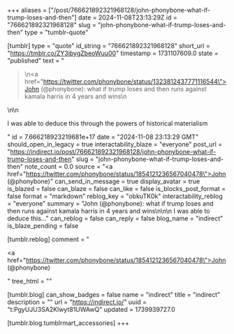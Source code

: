 +++
aliases = ["/post/766621892321968128/john-phonybone-what-if-trump-loses-and-then"]
date = 2024-11-08T23:13:29Z
id = "766621892321968128"
slug = "john-phonybone-what-if-trump-loses-and-then"
type = "tumblr-quote"

[tumblr]
type = "quote"
id_string = "766621892321968128"
short_url = "https://tmblr.co/ZY3jbygZbeoWuu00"
timestamp = 1731107609.0
state = "published"
text = "<blockquote><p>\n<a href=\"https://twitter.com/phonybone/status/1323812437771116544\">John (@phonybone)</a>: what if trump loses and then runs against kamala harris in 4 years and wins\n</p></blockquote>\n\n<p>I was able to deduce this through the powers of historical materialism</p>"
id = 7.666218923219681e+17
date = "2024-11-08 23:13:29 GMT"
should_open_in_legacy = true
interactability_blaze = "everyone"
post_url = "https://indirect.io/post/766621892321968128/john-phonybone-what-if-trump-loses-and-then"
slug = "john-phonybone-what-if-trump-loses-and-then"
note_count = 0.0
source = "<a href=\"https://twitter.com/phonybone/status/1854121236567040478\">John (@phonybone)</a>"
can_send_in_message = true
display_avatar = true
is_blazed = false
can_blaze = false
can_like = false
is_blocks_post_format = false
format = "markdown"
reblog_key = "obkuTK0k"
interactability_reblog = "everyone"
summary = "John (@phonybone): what if trump loses and then runs against kamala harris in 4 years and wins\n\n\n I was able to deduce this..."
can_reblog = false
can_reply = false
blog_name = "indirect"
is_blaze_pending = false

[tumblr.reblog]
comment = "<p><a href=\"https://twitter.com/phonybone/status/1854121236567040478\">John (@phonybone)</a></p>"
tree_html = ""

[tumblr.blog]
can_show_badges = false
name = "indirect"
title = "indirect"
description = ""
url = "https://indirect.io/"
uuid = "t:PgyUJU3SA2Klwyt81UWAwQ"
updated = 1739939727.0

[tumblr.blog.tumblrmart_accessories]
+++
